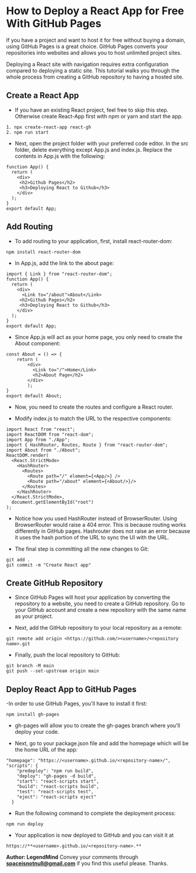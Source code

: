 # **How to Deploy a React App for Free With GitHub Pages**  
If you have a project and want to host it for free without buying a domain, using GitHub Pages is a great choice. GitHub Pages converts your repositories into websites and allows you to host unlimited project sites.  

Deploying a React site with navigation requires extra configuration compared to deploying a static site. This tutorial walks you through the whole process from creating a GitHub repository to having a hosted site.

## **Create a React App**  
 - If you have an existing React project, feel free to skip this step. Otherwise create React-App first with npm or yarn and start the app.  
 ```console
 1. npx create-react-app react-gh  
 2. npm run start  
 ```
- Next, open the project folder with your preferred code editor. In the src folder, delete everything except App.js and index.js. Replace the contents in App.js with the following:

```console
function App() {
  return (
    <div>
     <h2>Github Pages</h2>
     <h3>Deploying React to Github</h3>
    </div>
  );
}
export default App;
```

## **Add Routing**  
- To add routing to your application, first, install react-router-dom:

```console
npm install react-router-dom
```

- In App.js, add the link to the about page:

```console
import { Link } from "react-router-dom";
function App() {
  return (
    <div>
      <Link to="/about">About</Link>
     <h2>Github Pages</h2>
     <h3>Deploying React to Github</h3>
    </div>
  );
}
export default App;
```

- Since App.js will act as your home page, you only need to create the About component:

```console
const About = () => {
    return ( 
        <div>
          <Link to="/">Home</Link>
          <h2>About Page</h2> 
        </div>
        );
}
export default About;
```

- Now, you need to create the routes and configure a React router.

- Modify index.js to match the URL to the respective components:
  
```console
import React from "react";
import ReactDOM from "react-dom";
import App from "./App";
import { HashRouter, Routes, Route } from "react-router-dom";
import About from "./About";
ReactDOM.render(
  <React.StrictMode>
    <HashRouter>
      <Routes>
        <Route path="/" element={<App/>} />
        <Route path="/about" element={<About/>}/>
      </Routes>
    </HashRouter>
  </React.StrictMode>,
  document.getElementById("root")
);
```

- Notice how you used HashRouter instead of BrowserRouter. Using BrowserRouter would raise a 404 error. This is because routing works differently in GitHub pages. Hashrouter does not raise an error because it uses the hash portion of the URL to sync the UI with the URL.

- The final step is committing all the new changes to Git:

```console
git add .
git commit -m "Create React app"
```

## **Create GitHub Repository**  
- Since GitHub Pages will host your application by converting the repository to a website, you need to create a GitHub repository. Go to your GitHub account and create a new repository with the same name as your project.

- Next, add the GitHub repository to your local repository as a remote:

```console
git remote add origin <https://github.com/><username>/<repository name>.git
```

- Finally, push the local repository to GitHub:

```console
git branch -M main
git push --set-upstream origin main
```

## **Deploy React App to GitHub Pages**  

-In order to use GitHub Pages, you'll have to install it first:

```console
npm install gh-pages
```

- gh-pages will allow you to create the gh-pages branch where you'll deploy your code.

-  Next, go to your package.json file and add the homepage which will be the home URL of the app:

```console
"homepage": "https://<username>.github.io/<repository-name>/",
"scripts": {
    "predeploy": "npm run build",
    "deploy": "gh-pages -d build", 
    "start": "react-scripts start",
    "build": "react-scripts build",
    "test": "react-scripts test",
    "eject": "react-scripts eject"
  }
  ```

- Run the following command to complete the deployment process:

```console
npm run deploy
```

- Your application is now deployed to GitHub and you can visit it at 
```console
https://**<username>.github.io/<repository-name>.**  
```


**Author: LegendMind**
Convey your comments through **spaceisnotnull@gmail.com** if you find this useful please. Thanks.







